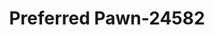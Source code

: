 ---
f_zip-code: 34668
f_state-code: FL
title: Preferred Pawn-24582
f_phone: 727-849-5586
f_city-only: Port Richey
f_address: 8201 Ushighway 19 Port Richey
f_location-unique-id: '24582'
slug: preferred-pawn-24582
updated-on: '2024-05-30T13:46:58.046Z'
created-on: '2024-05-30T13:36:59.803Z'
published-on: '2024-05-30T13:54:32.469Z'
f_city-state: cms/city/port-richey-fl.md
f_company: cms/company/preferred-pawn.md
f_state: cms/state/florida.md
layout: '[payday-loan].html'
tags: payday-loan
---